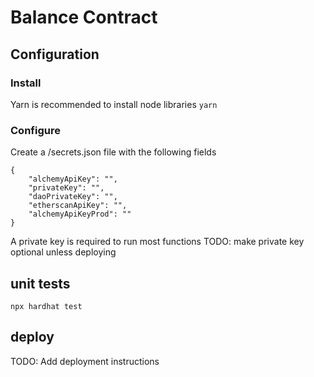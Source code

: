 # Balance Contract


## Configuration
### Install
Yarn is recommended to install node libraries
`yarn`

### Configure
Create a /secrets.json file with the following fields
```
{
    "alchemyApiKey": "", 
    "privateKey": "", 
    "daoPrivateKey": "",
    "etherscanApiKey": "",
    "alchemyApiKeyProd": ""
}
```
A private key is required to run most functions
TODO: make private key optional unless deploying

## unit tests
`npx hardhat test`

## deploy
TODO: Add deployment instructions